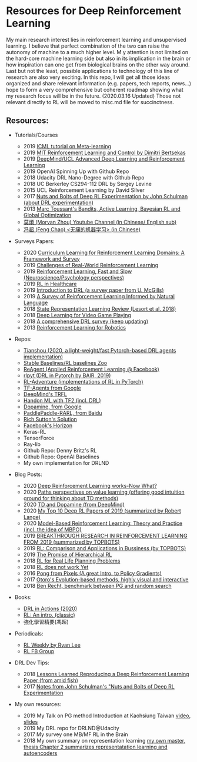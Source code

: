 # Resources for Deep Reinforcement Learning
My main research interest lies in reinforcement learning and unsupervised learning. 
I believe that perfect combination of the two can raise the autonomy of machine to a much higher level. M
y attention is not limited on the hard-core machine learning side but also in its implication in the brain or how inspiration can one get from biological brains on the other way around. 
Last but not the least, possible applications to technology of this line of research are also very exciting. 
In this repo, I will get all those ideas organized and share relevant information (e.g. papers, tech reports, news...) hope to form a very comprehensive but coherent roadmap showing what my research focus will be in the future.
(2020.03.16 Updated) Those not relevant directly to RL will be moved to misc.md file for succinctness.

    
## Resources:
* Tutorials/Courses
    * 2019 [ICML tutorial on Meta-learning](https://sites.google.com/view/icml19metalearning) 
    * 2019 [MIT Reinforcement Learning and Control by Dimitri Bertsekas](http://web.mit.edu/dimitrib/www/RLbook.html)
    * 2019 [DeepMind/UCL Advanced Deep Learning and Reinforcement Learning](https://www.youtube.com/watch?v=iOh7QUZGyiU&list=PLqYmG7hTraZDNJre23vqCGIVpfZ_K2RZs)
    * 2019 OpenAI Spinning Up with Github Repo
    * 2018 Udacity DRL Nano-Degree with Github Repo
    * 2018 UC Berkerley CS294-112 DRL by Sergey Levine                
    * 2015 UCL Reinforcement Learning by David Silver         
    * 2017 [Nuts and Bolts of Deep RL Experimentation by John Schulman (about DRL experimentation)](https://www.youtube.com/watch?v=8EcdaCk9KaQ)
    * 2013 [Marc Toussant's Bandits, Active Learning, Bayesian RL and Global Optimization](https://www.youtube.com/watch?v=5rev-zVx1Ps)
    * [莫煩 (Morvan Zhou) Youtube Channel (in Chinese/ English sub)](https://www.youtube.com/user/MorvanZhou/featured)
    * [冯超 (Feng Chao) <无痛的机器学习> (in Chinese)](https://zhuanlan.zhihu.com/p/26884917)
    
* Surveys Papers:      
    * 2020 [Curriculum Learning for Reinforcement Learning Domains: A Framework and Survey](https://arxiv.org/abs/2003.04960)
    * 2019 [Challenges of Real-World Reinforcement Learning](https://arxiv.org/pdf/1904.12901.pdf)
    * 2019 [Reinforcement Learning, Fast and Slow (Neuroscience/Psychology perspectives)](https://www.cell.com/trends/cognitive-sciences/fulltext/S1364-6613(19)30061-0)
    * 2019 [RL in Healthcare](https://www.semanticscholar.org/paper/Reinforcement-Learning-in-Healthcare%3A-A-Survey-Yu-Liu/222baa4e9e7ce691fdfddbc826a70e027daed70d)     
    * 2019 [Introduction to DRL (a survey paper from U. McGills)](https://arxiv.org/abs/1811.12560)   
    * 2019 [A Survey of Reinforcement Learning Informed by Natural Language](https://arxiv.org/abs/1906.03926) 
    * 2018 [State Representation Learning Review (Lesort et al. 2018)](https://arxiv.org/abs/1802.04181)    
    * 2018 [Deep Learning for Video Game Playing](https://arxiv.org/abs/1708.07902)
    * 2018 [A comprehensive DRL survey (keep updating)](https://arxiv.org/abs/1701.07274)
    * 2013 [Reinforcement Learning for Robotics](https://www.researchgate.net/publication/258140920_Reinforcement_Learning_in_Robotics_A_Survey)
        
* Repos:    
    * [Tianshou (2020, a light-weight/fast Pytorch-based DRL agents implementation)](https://github.com/thu-ml/tianshou)
    * [Stable Baselines/RL baselines Zoo](https://github.com/hill-a/stable-baselines)
    * [ReAgent (Applied Reinforcement Learning @ Facebook)](https://github.com/facebookresearch/ReAgent)
    * [rlpyt (DRL in Pytorch by BAIR, 2019)]()
    * [RL-Adventure (implementations of RL in PyTorch)](https://github.com/higgsfield)
    * [TF-Agents from Google](https://github.com/tensorflow/agents)
    * [DeepMind's TRFL](https://github.com/deepmind/trfl)
    * [Handon ML with TF2 (incl. DRL)](https://github.com/ageron/handson-ml2)    
    * [Dopamine, from Google](https://github.com/google/dopamine) 
    * [PaddlePaddle-RARL, from Baidu](https://github.com/PaddlePaddle/PARL)      
    * [Rich Sutton's Solution](https://github.com/ShangtongZhang/reinforcement-learning-an-introduction)
    * [Facebook's Horizon](https://github.com/facebookresearch/Horizon)
    * Keras-RL
    * TensorForce
    * Ray-lib
    * Github Repo: Denny Britz's RL
    * Github Repo: OpenAI Baselines    
    * My own implementation for DRLND
    
* Blog Posts:       
    * 2020 [Deep Reinforcement Learning works-Now What?](https://tesslerc.github.io/posts/drl_works_now_what/)
    * 2020 [Paths perspectives on value learning (offering good intuition ground for thinking about TD methods)](https://distill.pub/2019/paths-perspective-on-value-learning/)
    * 2020 [TD and Dopamine (from DeepMind)](https://deepmind.com/blog/article/Dopamine-and-temporal-difference-learning-A-fruitful-relationship-between-neuroscience-and-AI?utm_campaign=RL%20Weekly&utm_medium=email&utm_source=Revue%20newsletter)    
    * 2020 [My Top 10 Deep RL Papers of 2019 (summarized by Robert Lange) ](https://roberttlange.github.io/posts/2019/12/blog-post-9/?utm_campaign=NLP%20News&utm_medium=email&utm_source=Revue%20newsletter )
    * 2020 [Model-Based Reinforcement Learning: Theory and Practice (incl. the idea of MBPO)](https://bair.berkeley.edu/blog/2019/12/12/mbpo/)
    * 2019 [BREAKTHROUGH RESEARCH IN REINFORCEMENT LEARNING FROM 2019 (summarized by TOPBOTS)](https://www.topbots.com/top-ai-reinforcement-learning-research-papers-2019/)
    * 2019 [RL: Comparison and Applications in Bussiness (by TOPBOTS)](https://www.topbots.com/reinforcement-learning-explained-business-applications/)
    * 2019 [The Promise of Hierarchical RL](https://thegradient.pub/the-promise-of-hierarchical-reinforcement-learning/)
    * 2018 [RL for Real Life Planning Problems](https://towardsdatascience.com/reinforcement-learning-for-real-life-planning-problems-31314491e5c)
    * 2018 [RL does not work Yet](https://www.alexirpan.com/2018/02/14/rl-hard.html)
    * 2016 [Pong from Pixels (A great Intro. to Policy Gradients)](http://karpathy.github.io/2016/05/31/rl/)     
    * 2017 [Otoro's Evolution-based methods, highly visual and interactive](http://blog.otoro.net/2017/10/29/visual-evolution-strategies/)        
    * 2018 [Ben Recht, benchmark between PG and random search](http://www.argmin.net/)
    

* Books:
    * [DRL in Actions (2020)](https://www.manning.com/books/deep-reinforcement-learning-in-action)
    * [RL: An intro. (classic)](http://incompleteideas.net/book/the-book.html)
    * 強化學習精要(馮超)

* Periodicals:
    * [RL Weekly by Ryan Lee](https://www.getrevue.co/profile/seungjaeryanlee)    
    * [RL FB Group](https://www.facebook.com/groups/36085277798/)

* DRL Dev Tips:
    * 2018 [Lessons Learned Reproducing a Deep Reinforcement Learning Paper (from amid fish)](http://amid.fish/reproducing-deep-rl)
    * 2017 [Notes from John Schulman's "Nuts and Bolts of Deep RL Experimentation](https://github.com/williamFalcon/DeepRLHacks)        
  

* My own resources:
    * 2019 My Talk on PG method Introduction at Kaohsiung Taiwan [video](), [slides]()
    * 2019 My DRL repo for DRLND@Udacity
    * 2017 My survey one MB/MF RL in the Brain    
    * 2018 My own summary on representation learning [my own master, thesis Chapter 2 summarizes representatation learning and autoencoders](https://drive.google.com/file/d/1wRXt6PFYZ2QVWhvixJ_ZYiXbfG4QE41b/view)
    
